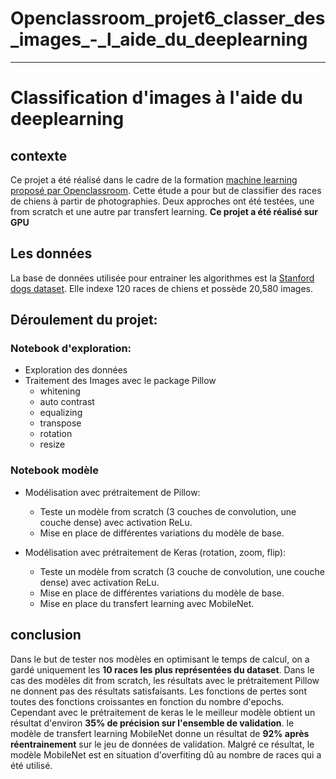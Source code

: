 # Openclassroom_projet6_classer_des_images_-_l_aide_du_deeplearning
---

# Classification d'images à l'aide du deeplearning

## contexte
Ce projet a été réalisé dans le cadre de la formation [machine learning proposé par Openclassroom](https://openclassrooms.com/fr/paths/794-machine-learning-engineer).
Cette étude a pour but de classifier des races de chiens à partir de photographies. Deux approches ont été testées, une from scratch et une autre par transfert learning. 
**Ce projet a été réalisé sur GPU**

## Les données
La base de données utilisée pour entrainer les algorithmes est la [Stanford dogs dataset](http://vision.stanford.edu/aditya86/ImageNetDogs/). Elle indexe 120 races de chiens et possède 20,580 images.


## Déroulement du projet:

### Notebook d'exploration:
- Exploration des données 
- Traitement des Images avec le package Pillow
	- whitening
	-  auto contrast 
	-  equalizing
	-  transpose 
	-  rotation
	-  resize

### Notebook modèle
- Modélisation avec prétraitement de Pillow:
	- Teste un modèle from scratch (3 couches de convolution, une couche dense) avec activation ReLu.
	- Mise en place de différentes variations du modèle de base.

 -  Modélisation avec prétraitement de Keras  (rotation, zoom, flip):
	- Teste un modèle from scratch (3 couche de convolution, une couche dense) avec activation ReLu.
	- Mise en place de différentes variations du modèle de base.  
	- Mise en place du transfert learning avec MobileNet.
 
## conclusion

Dans le but de tester nos modèles en optimisant le temps de calcul, on a gardé uniquement les **10 races les plus représentées du dataset**.
Dans le cas des modèles dit from scratch, les résultats avec le prétraitement Pillow ne donnent pas des résultats satisfaisants. Les fonctions de pertes sont toutes des fonctions croissantes en fonction du nombre d'epochs. Cependant avec le prétraitement de keras le le meilleur modèle obtient un résultat d'environ **35% de précision sur l'ensemble de validation**.  le modèle de transfert learning MobileNet donne un résultat de **92% après réentrainement** sur le jeu de données de validation. Malgré ce résultat, le modèle MobileNet est en situation d'overfiting dû au  nombre de races qui a été utilisé.

